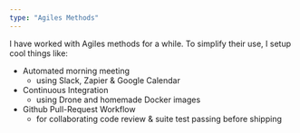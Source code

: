 ```yaml
---
type: "Agiles Methods"
---
```


I have worked with Agiles methods for a while.
To simplify their use, I setup cool things like:

- Automated morning meeting
    - using Slack, Zapier & Google Calendar
- Continuous Integration
    - using Drone and homemade Docker images
- Github Pull-Request Workflow
    - for collaborating code review & suite test passing before shipping

